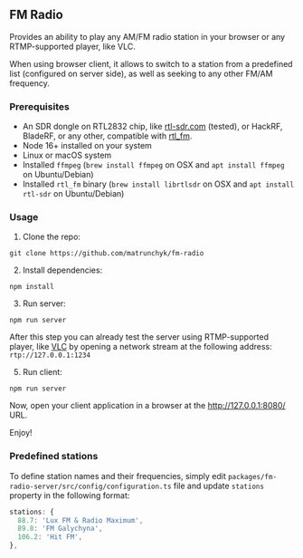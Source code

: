 ## FM Radio

Provides an ability to play any AM/FM radio station in your browser or any RTMP-supported player, like VLC.

When using browser client, it allows to switch to a station from a predefined list (configured on server side), as well as seeking to any other FM/AM frequency. 

### Prerequisites 

- An SDR dongle on RTL2832 chip, like [rtl-sdr.com](https://www.rtl-sdr.com/) (tested), or HackRF, BladeRF, or any other, compatible with [rtl_fm](https://manpages.org/rtl_fm). 
- Node 16+ installed on your system
- Linux or macOS system
- Installed `ffmpeg` (`brew install ffmpeg` on OSX and `apt install ffmpeg` on Ubuntu/Debian)
- Installed `rtl_fm` binary (`brew install librtlsdr` on OSX and `apt install rtl-sdr` on Ubuntu/Debian)

### Usage

1. Clone the repo:
```shell
git clone https://github.com/matrunchyk/fm-radio
```

2. Install dependencies:
```shell
npm install
```

3. Run server:
```shell
npm run server
```
After this step you can already test the server using RTMP-supported player, like [VLC](https://www.videolan.org/vlc/) by opening a network stream at the following address: `rtp://127.0.0.1:1234`

5. Run client:
```shell
npm run server
```
Now, open your client application in a browser at the http://127.0.0.1:8080/ URL.

Enjoy!


### Predefined stations

To define station names and their frequencies, simply edit `packages/fm-radio-server/src/config/configuration.ts` file and update `stations` property in the following format:

```typescript
stations: {
  88.7: 'Lux FM & Radio Maximum',
  89.8: 'FM Galychyna',
  106.2: 'Hit FM',
},
```
